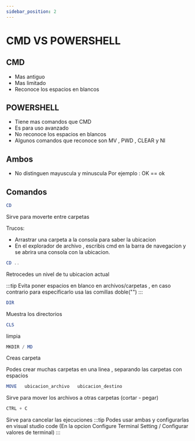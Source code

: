 ```yaml
---
sidebar_position: 2
---
```

#  CMD VS  POWERSHELL
## CMD
- Mas antiguo
- Mas limitado
- Reconoce los espacios en blancos
## POWERSHELL
- Tiene mas comandos que CMD
- Es para uso avanzado
- No reconoce los espacios en blancos
- Algunos comandos que reconoce son MV , PWD , CLEAR y NI 

## Ambos
 - No distinguen  mayuscula y minuscula 
 Por ejemplo : OK == ok

## Comandos
``` powershell
CD
```
Sirve para moverte entre carpetas

Trucos:
- Arrastrar una carpeta a la consola para saber la ubicacion 
- En el explorador de archivo , escribis cmd en la barra de navegacion y se abrira una consola con la ubicacion.
``` powershell
CD ..
```
Retrocedes un nivel de tu ubicacion actual

:::tip
 Evita poner espacios en blanco en archivos/carpetas , en caso contrario para especificarlo usa las comillas doble("")
:::
``` powershell
DIR
```
Muestra los directorios
``` powershell
CLS
```
limpia
``` powershell
MKDIR / MD
```
Creas carpeta

Podes crear muchas carpetas en una linea , separando las carpetas con espacios
``` powershell
MOVE   ubicacion_archivo   ubicacion_destino
```
Sirve para mover los archivos a otras carpetas (cortar - pegar)
``` powershell
CTRL + C
```
Sirve para cancelar las ejecuciones
:::tip
  Podes usar ambas y configurarlas en visual studio code (En la opcion Configure Terminal Setting / Configurar valores de terminal)
:::

